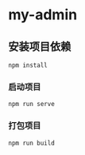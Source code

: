 # my-admin

## 安装项目依赖
```
npm install
```

### 启动项目
```
npm run serve
```

### 打包项目
```
npm run build
```

